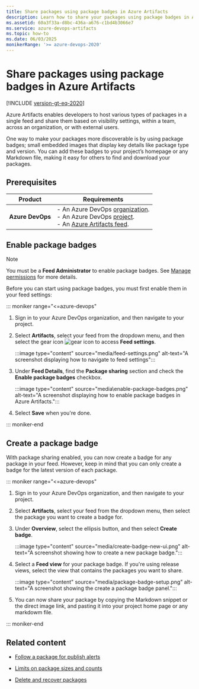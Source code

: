 ```yaml
---
title: Share packages using package badges in Azure Artifacts
description: Learn how to share your packages using package badges in Azure Artifacts.
ms.assetid: 60a3f33a-d8bc-436a-a676-c1bd4b3066e7
ms.service: azure-devops-artifacts
ms.topic: how-to
ms.date: 06/03/2025
monikerRange: '>= azure-devops-2020'
---
```


# Share packages using package badges in Azure Artifacts

[!INCLUDE [version-gt-eq-2020](../includes/version-gt-eq-2020.md)]

Azure Artifacts enables developers to host various types of packages in a single feed and share them based on visibility settings, within a team, across an organization, or with external users.

One way to make your packages more discoverable is by using package badges; small embedded images that display key details like package type and version. You can add these badges to your project’s homepage or any Markdown file, making it easy for others to find and download your packages.

## Prerequisites

|    **Product**     |   **Requirements**   |
|--------------------|----------------------|
| **Azure DevOps**   | - An Azure DevOps [organization](../organizations/accounts/create-organization.md).<br>- An Azure DevOps [project](../organizations/projects/create-project.md).<br> - An [Azure Artifacts feed](start-using-azure-artifacts.md#create-a-new-feed). |

## Enable package badges  

> [!NOTE]
> You must be a **Feed Administrator** to enable package badges. See [Manage permissions](/feeds/feed-permissions.md) for more details.

Before you can start using package badges, you must first enable them in your feed settings:

::: moniker range="<=azure-devops"

1. Sign in to your Azure DevOps organization, and then navigate to your project.

1. Select **Artifacts**, select your feed from the dropdown menu, and then select the gear icon ![gear icon](../media/icons/gear-icon.png) to access **Feed settings**.

   :::image type="content" source="media/feed-settings.png" alt-text="A screenshot displaying how to navigate to feed settings":::

1. Under **Feed Details**, find the **Package sharing** section and check the **Enable package badges** checkbox.

   :::image type="content" source="media\enable-package-badges.png" alt-text="A screenshot displaying how to enable package badges in Azure Artifacts.":::

1. Select **Save** when you're done.

::: moniker-end

## Create a package badge

With package sharing enabled, you can now create a badge for any package in your feed. However, keep in mind that you can only create a badge for the latest version of each package.

::: moniker range="<=azure-devops"

1. Sign in to your Azure DevOps organization, and then navigate to your project.

1. Select **Artifacts**, select your feed from the dropdown menu, then select the package you want to create a badge for.

1. Under **Overview**, select the ellipsis button, and then select **Create badge**.

    :::image type="content" source="media/create-badge-new-ui.png" alt-text="A screenshot showing how to create a new package badge.":::

1. Select a **Feed view** for your package badge. If you're using release views, select the view that contains the packages you want to share.

    :::image type="content" source="media/package-badge-setup.png" alt-text="A screenshot showing the create a package badge panel.":::

1. You can now share your package by copying the Markdown snippet or the direct image link, and pasting it into your project home page or any markdowm file.

::: moniker-end

## Related content

- [Follow a package for publish alerts](how-to/follow-package-notifications.md)

- [Limits on package sizes and counts](reference/limits.md)

- [Delete and recover packages](how-to/delete-and-recover-packages.md)
